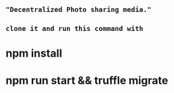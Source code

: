 ## ```"Decentralized Photo sharing media."```




## ```clone it and run this command with```
# npm install 
# npm run start && truffle migrate
